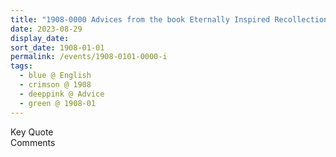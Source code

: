 ```yaml
---
title: "1908-0000 Advices from the book Eternally Inspired Recollections of our Divine Mother, Volume 1, Pages 295--297"
date: 2023-08-29
display_date: 
sort_date: 1908-01-01
permalink: /events/1908-0101-0000-i
tags:
  - blue @ English
  - crimson @ 1908
  - deeppink @ Advice
  - green @ 1908-01
---
```


<wave-list>
  <list-title color="green" width="75">Key Quote</list-title>
  <list-item color="BlanchedAlmond"  width="200"></list-item>
  <list-item color="Lavender"></list-item>
  <list-item color="BlanchedAlmond"></list-item>
</wave-list>

<br>

<wave-list>
  <list-title color="green" width="75">Comments</list-title>
  <list-item color="BlanchedAlmond"  width="200"></list-item>
  <list-item color="Lavender"></list-item>
  <list-item color="BlanchedAlmond"></list-item>
</wave-list>